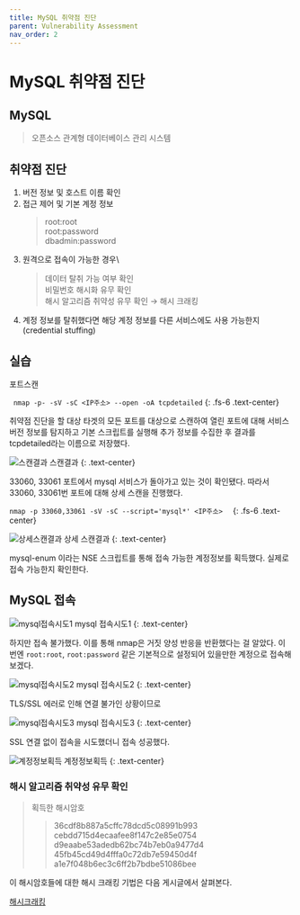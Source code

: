 ```yaml
---
title: MySQL 취약점 진단
parent: Vulnerability Assessment
nav_order: 2
---
```


# MySQL 취약점 진단

## MySQL
> 오픈소스 관계형 데이터베이스 관리 시스템

## 취약점 진단
1. 버전 정보 및 호스트 이름 확인
2. 접근 제어 및 기본 계정 정보
    > root:root\
    > root:password\
    > dbadmin:password
3. 원격으로 접속이 가능한 경우\
    > 데이터 탈취 가능 여부 확인\
    > 비밀번호 해시화 유무 확인\
    > 해시 알고리즘 취약성 유무 확인 &rarr; 해시 크래킹
4. 계정 정보를 탈취했다면 해당 계정 정보를 다른 서비스에도 사용 가능한지(credential stuffing)


## 실습
포트스캔

``` nmap -p- -sV -sC <IP주소> --open -oA tcpdetailed```
{: .fs-6 .text-center}

취약점 진단을 할 대상 타겟의 모든 포트를 대상으로 스캔하여 열린 포트에 대해 서비스 버전 정보를 탐지하고 기본 스크립트를 실행해 추가 정보를 수집한 후 결과를 tcpdetailed라는 이름으로 저장했다.

![스캔결과](\assets\images\mysql\mysql1_스캔결과.png)
스캔결과
{: .text-center}

33060, 33061 포트에서 mysql 서비스가 돌아가고 있는 것이 확인됐다.
따라서 33060, 33061번 포트에 대해 상세 스캔을 진행했다.

```nmap -p 33060,33061 -sV -sC --script='mysql*' <IP주소>  ```
{: .fs-6 .text-center}

![상세스캔결과](\assets\images\mysql\mysql2_상세스캔결과.png)
상세 스캔결과
{: .text-center}

mysql-enum 이라는 NSE 스크립트를 통해 접속 가능한 계정정보를 획득했다.
실제로 접속 가능한지 확인한다.

## MySQL 접속

![mysql접속시도1](\assets\images\mysql\mysql3_접속시도1.png)
mysql 접속시도1
{: .text-center}

하지만 접속 불가했다. 이를 통해 nmap은 거짓 양성 반응을 반환했다는 걸 알았다.
이번엔 `root:root`, `root:password` 같은 기본적으로 설정되어 있을만한 계정으로 접속해보겠다.

![mysql접속시도2](\assets\images\mysql\mysql4_접속시도2.png)
mysql 접속시도2
{: .text-center}

TLS/SSL 에러로 인해 연결 불가인 상황이므로

![mysql접속시도3](\assets\images\mysql\mysql5_접속시도3.png)
mysql 접속시도3
{: .text-center}

SSL 연결 없이 접속을 시도했더니 접속 성공했다.

![계정정보획득](\assets\images\mysql\mysql6_계정정보획득.png)
계정정보획득
{: .text-center}

### 해시 알고리즘 취약성 유무 확인

> 획득한 해시암호
>> 36cdf8b887a5cffc78dcd5c08991b993\
>> cebdd715d4ecaafee8f147c2e85e0754\
>> d9eaabe53adedb62bc74b7eb0a9477d4\
>> 45fb45cd49d4fffa0c72db7e59450d4f\
>> a1e7f048b6ec3c6ff2b7bdbe51086bee

이 해시암호들에 대한 해시 크래킹 기법은 다음 게시글에서 살펴본다.

[해시크래킹](/docs/Vulnerability-Exploitation/해시크래킹)